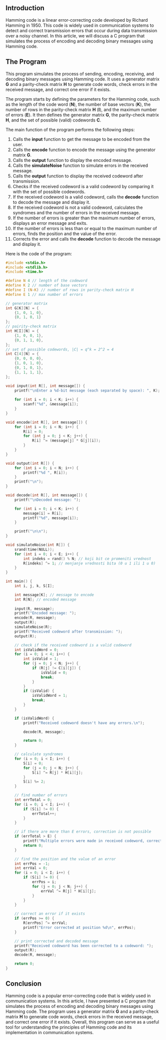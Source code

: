 ## Introduction

Hamming code is a linear error-correcting code developed by Richard Hamming in 1950. This code is widely used in communication systems to detect and correct transmission errors that occur during data transmission over a noisy channel. In this article, we will discuss a C program that simulates the process of encoding and decoding binary messages using Hamming code.

## The Program

This program simulates the process of sending, encoding, receiving, and decoding binary messages using Hamming code. It uses a generator matrix **G** and a parity-check matrix **H** to generate code words, check errors in the received message, and correct one error if it exists.

The program starts by defining the parameters for the Hamming code, such as the length of the code word (**N**), the number of base vectors (**K**), the number of rows in the parity-check matrix **H** (**I**), and the maximum number of errors (**E**). It then defines the generator matrix **G**, the parity-check matrix **H**, and the set of possible (valid) codewords **C**.

The main function of the program performs the following steps:

1. Calls the **input** function to get the message to be encoded from the user.
2. Calls the **encode** function to encode the message using the generator matrix **G**.
3. Calls the **output** function to display the encoded message.
4. Calls the **simulateNoise** function to simulate errors in the received message.
5. Calls the **output** function to display the received codeword after transmission.
6. Checks if the received codeword is a valid codeword by comparing it with the set of possible codewords.
7. If the received codeword is a valid codeword, calls the **decode** function to decode the message and display it.
8. If the received codeword is not a valid codeword, calculates the syndromes and the number of errors in the received message.
9. If the number of errors is greater than the maximum number of errors, displays an error message and exits.
10. If the number of errors is less than or equal to the maximum number of errors, finds the position and the value of the error.
11. Corrects the error and calls the **decode** function to decode the message and display it.

Here is the code of the program:

```c
#include <stdio.h>
#include <stdlib.h>
#include <time.h>

#define N 4 // length of the codeword
#define K 2 // number of base vectors
#define I (N-K) // number of rows in parity-check matrix H
#define E 1 // max number of errors

// generator matrix
int G[K][N] = {
    {1, 0, 1, 0},
    {0, 1, 0, 1}
};
// pairity-check matrix
int H[I][N] = { 
    {1, 0, 0, 1},
    {0, 1, 1, 0},
};
// set of possible codewords, |C| = q^k = 2^2 = 4
int C[4][N] = {
    {0, 0, 0, 0},
    {1, 0, 1, 0},
    {0, 1, 0, 1},
    {1, 1, 1, 1},
};

void input(int R[], int message[]) {    
    printf("\nEnter a %d-bit message (each separated by space): ", K);
    
    for (int i = 0; i < K; i++) {
        scanf("%d", &message[i]);
    }
}

void encode(int R[], int message[]) {
    for (int i = 0; i < N; i++) {
        R[i] = 0;
        for (int j = 0; j < K; j++) {
            R[i] ^= (message[j] * G[j][i]);
        }
    }
}

void output(int R[]) {
    for (int i = 0; i < N; i++) {
        printf("%d ", R[i]);
    }
    printf("\n");
}

void decode(int R[], int message[]) {
    printf("\nDecoded message: ");

    for (int i = 0; i < K; i++) {
        message[i] = R[i];
        printf("%d", message[i]);
    }

    printf("\n\n");
}

void simulateNoise(int R[]) {
    srand(time(NULL));
    for (int i = 0; i < E; i++) {
        int indeks = rand() % N; // koji bit ce promeniti vrednost
        R[indeks] ^= 1; // menjanje vrednosti bita (0 u 1 ili 1 u 0)
    }
}

int main() {
    int i, j, k, S[I];

    int message[K]; // message to encode
    int R[N]; // encoded message
    
    input(R, message);
    printf("Encoded message: ");
    encode(R, message);
    output(R);
    simulateNoise(R);
    printf("Received codeword after transmission: ");
    output(R);

    // check if the received codeword is a valid codeword
    int isValidWord = 0;
    for (i = 0; i < 4; i++) {
        int isValid = 1;
        for (j = 0; j < N; j++) {
            if (R[j] != C[i][j]) {
                isValid = 0;
                break;
            }
        }
        if (isValid) {
            isValidWord = 1;
            break;
        }
    }

    if (isValidWord) {
        printf("Received codeword doesn't have any errors.\n");

        decode(R, message);

        return 0;
    }

    // calculate syndromes
    for (i = 0; i < I; i++) {
        S[i] = 0;
        for (j = 0; j < N; j++) {
            S[i] ^= R[j] * H[i][j];
        }
        S[i] %= 2;
    }

    // find number of errors
    int errTotal = 0;
    for (i = 0; i < I; i++) {
        if (S[i] != 0) {
            errTotal++;
        }
    }

    // if there are more than E errors, correction is not possible
    if (errTotal > E) {
        printf("Multiple errors were made in received codeword, correction isn't possible\n");
        return 0;
    }

    // find the position and the value of an error
    int errPos = -1;
    int errVal = 0;
    for (i = 0; i < I; i++) {
        if (S[i] != 0) {
            errPos = i;
            for (j = 0; j < N; j++) {
                errVal ^= R[j] * H[i][j];
            }
        }
    }

    // correct an error if it exists
    if (errPos >= 0) {
        R[errPos] ^= errVal;
        printf("Error corrected at position %d\n", errPos);
    }

    // print corrected and decoded message
    printf("Received codeword has been corrected to a codeword: ");
    output(R);
    decode(R, message);

    return 0;
}
```

## Conclusion

Hamming code is a popular error-correcting code that is widely used in communication systems. In this article, I have presented a C program that simulates the process of encoding and decoding binary messages using Hamming code. The program uses a generator matrix **G** and a parity-check matrix **H** to generate code words, check errors in the received message, and correct one error if it exists. Overall, this program can serve as a useful tool for understanding the principles of Hamming code and its implementation in communication systems.
